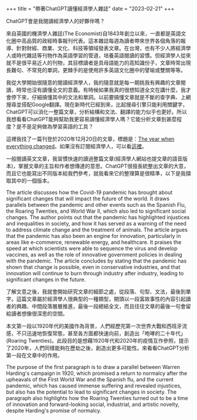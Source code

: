 +++
title = "帶著ChatGPT讀懂經濟學人雜誌"
date = "2023-02-21"
+++

ChatGPT會是我閱讀經濟學人的好夥伴嗎？
<!--more-->

來自英國的機濟學人雜誌(The Economist)自1843年創立以來，一直都是英語文化圈中高品質的政經時事報刊代表。這本雜誌每週為讀者帶來世界各個角落的報導、針對財經、商業、文化、科技等領域發表文章。在台灣，也有不少人將經濟學人或時代雜誌等刊物作為英語學習的管道，培養英語閱讀的習慣。但經濟學人從來就不是很平易近人的刊物，其目標讀者是具母語能力的高知識份子，文章時常出現長難句、不常見的單詞，更棘手的是使用許多英語文化圈中的譬喻或雙關等等。

我從大學開始很隨意的閱讀經濟學人，我的隨意就是每一期挑我有興趣的文章閱讀，時常也沒有讀懂全文的意義。有時候如果我真的很想知道全文在講什麼，我才會停下來，仔細搞懂其中的文法和單詞。以前要搞懂文章就是不斷的查字典、上網搜尋並搭配Google翻譯。現在新時代已經到來，比起搜尋引擎只能利用關鍵字，ChatGPT可以消化一整篇文章，分析結構和文法、翻譯的能力似乎也更好。所以我想看看ChatGPT能夠幫助我更容易讀懂經濟學人嗎？它能分析文章到甚麼程度？是不是足夠做為學習英語的工具？

這裡我找了一篇刊登於2020年12月20日的文章，標題是：[The year when everything changed](https://www.economist.com/leaders/2020/12/19/the-year-when-everything-changed)。如果沒有訂閱經濟學人，可以看[這裡](https://hackmd.io/@yo80105/Byt7fDu1n)。

一般閱讀英文文章，我習慣快速的讀過整篇文章(經濟學人網站也提文章的語音版本)，掌握文章的主旨和作者想傳達的意思。ChatGPT很擅長統整出文章的大意，而且它也能寫出不同版本給我們參考，就我看來它的整理算是很精準，以下是我擷取其中的一個版本。

The article discusses how the Covid-19 pandemic has brought about significant changes that will impact the future of the world. It draws parallels between the pandemic and other events such as the Spanish Flu, the Roaring Twenties, and World War II, which also led to significant social changes. The author points out that the pandemic has highlighted injustices and inequalities in society, and how it has served as a warning of the need to address climate change and the treatment of animals. The article argues that the pandemic has also been an engine for innovation, particularly in areas like e-commerce, renewable energy, and healthcare. It praises the speed at which scientists were able to sequence the virus and develop vaccines, as well as the role of innovative government policies in dealing with the pandemic. The article concludes by stating that the pandemic has shown that change is possible, even in conservative industries, and that innovation will continue to burn through industry after industry, leading to significant changes in the future.

了解文意之後，我就會開始研究文章的細節之處，從段落、句型、文法，最後到單字。這篇文章屬於經濟學人很典型的一種類型，開頭以一段富故事性的內容引起讀者的興趣、中間段落層層推進，最後一段總結全文，而且往往文章的最後一句會留給讀者想像很深思的空間。

本文第一段以1920年代的美國作為背景，人們經歷完第一次世界大戰和西班牙流感，不只迅速地恢復常態，甚至各方面都快速向前，創造出「咆哮的二十年代」(Roaring Twenties)。此段目的是想藉1920年代和2020年的疫情互作參照，提示了2020年，人們同樣能夠在歷劫之後，創造出更多可能性。來看看ChatGPT分析第一段在文章中的作用。

The purpose of the first paragraph is to draw a parallel between Warren Harding's campaign in 1920, which promised a return to normalcy after the upheavals of the First World War and the Spanish flu, and the current pandemic, which has caused immense suffering and revealed injustices, but also has the potential to lead to significant changes in society. The paragraph also highlights how the Roaring Twenties turned out to be a time of innovation and forward-looking social, industrial, and artistic novelty, despite Harding's promise of normalcy.



